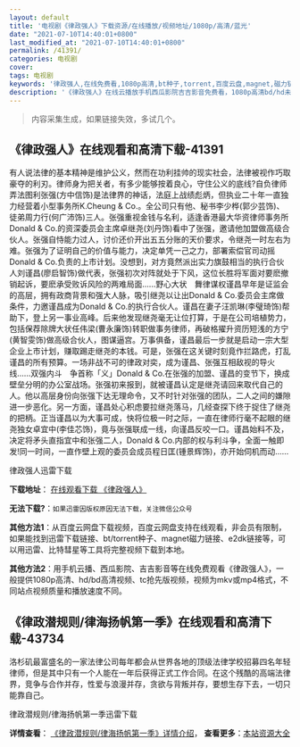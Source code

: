 ```yaml
---
layout: default
title: '电视剧《律政强人》下载资源/在线播放/视频地址/1080p/高清/蓝光'
date: "2021-07-10T14:40:01+0800"
last_modified_at: "2021-07-10T14:40:01+0800"
permalink: /41391/
categories: 电视剧
cover:
tags: 电视剧
keywords: '律政强人,在线免费看,1080p高清,bt种子,torrent,百度云盘,magnet,磁力链,迅雷下载资源'
description: '《律政强人》在线云播放手机西瓜影院吉吉影音免费看，1080p高清bd/hd未删减完整版和tc抢先枪版，mkv/mp4格式，附带bt/torrent种子、magnet/磁力链、百度云盘、网盘资源迅雷下载链接'
---
```


>内容采集生成，如果链接失效，多试几个。


## 《律政强人》在线观看和高清下载-41391

有人说法律的基本精神是维护公义，然而在功利挂帅的现实社会，法律被视作巧取豪夺的利刃。律师身为把关者，有多少能够按着良心，守住公义的底线?自负律师　弄法图利张强(方中信饰)是法律界的神话，法庭上战绩彪炳，但执业二十年一直独力经营着小型事务所K.Cheung & Co.。全公司只有他、秘书李少桦(郭少芸饰)、徒弟周力行(何广沛饰)三人。张强重视金钱与名利，适逢香港最大华资律师事务所Donald & Co.的资深委员会主席卓继尧(刘丹饰)看中了张强，邀请他加盟做高级合伙人。张强自恃能力过人，讨价还价开出五五分账的天价要求，令继尧一时左右为难。张强为了证明自己的价值与能力，决定单凭一己之力，部署索偿官司动摇Donald & Co.负责的上市计划。没想到，对方竟然派出实力旗鼓相当的执行合伙人刘谨昌(廖启智饰)做代表，张强初次对阵就处于下风，这位长胜将军面对要麽撤销起诉，要麽承受败诉风险的两难局面……野心大状　舞律谋权谨昌早年是证监会的高层，拥有政商背景和强大人脉，吸引继尧以让出Donald & Co.委员会主席做条件，力邀谨昌成为Donald & Co.的执行合伙人。谨昌在妻子汪凯琳(李璧琦饰)帮助下，登上另一事业高峰。后来他发现继尧毫无让位打算，于是在公司培植势力，包括保荐除牌大状任伟梁(曹永廉饰)转职做事务律师，再破格擢升资历短浅的方宁(黄智雯饰)做高级合伙人，图谋逼宫。万事俱备，谨昌最后一步就是启动一宗大型企业上市计划，赚取踢走继尧的本钱。可是，张强在这关键时刻竟作拦路虎，打乱谨昌的所有预算。一场非战不可的律政对奕，成为谨昌、张强互相敌视的导火线……双强内斗　争首称「义」Donald & Co.在张强的加盟、谨昌的变节下，换成壁垒分明的办公室战场。张强初来报到，就被谨昌认定是继尧请回来取代自己的人。他以高层身份向张强下达无理命令，又不时针对张强的团队，二人之间的嫌隙进一步恶化。另一方面，谨昌处心积虑要拉继尧落马，几经查探下终于捉住了继尧的把柄。正当谨昌以为大事可成，快将位极一时之际，一直在律师行毫不起眼的继尧独女卓宜中(李佳芯饰)，竟与张强联成一线，向谨昌反咬一口。谨昌始料不及，决定将矛头直指宜中和张强二人，Donald & Co.内部的权与利斗争，全面一触即发!同一时间，一直作壁上观的委员会成员程日匡(锺景辉饰)，亦开始伺机而动……


律政强人迅雷下载

**下载地址**： [在线观看下载 《律政强人》](https://www.993dy.com//vod-detail-id-10898.html) 


**无法下载?**：`如果迅雷因版权原因无法下载，关注微信公众号 `

**其他方法1**：从百度云网盘下载视频，百度云网盘支持在线观看，非会员有限制，如果能找到迅雷下载链接、bt/torrent种子、magnet磁力链接、e2dk链接等，可以用迅雷、比特彗星等工具将完整视频下载到本地。

**其他方法2**：用手机云播、西瓜影院、吉吉影音等在线免费观看《律政强人》，一般提供1080p高清、hd/bd高清视频、tc抢先版视频，视频为mkv或mp4格式，不同站点视频质量和播放速度不同。


## 《律政潜规则/律海扬帆第一季》在线观看和高清下载-43734

洛杉矶最富盛名的一家法律公司每年都会从世界各地的顶级法律学校招募四名年轻律师，但是其中只有一个人能在一年后获得正式工作合同。在这个残酷的高端法律界，竞争与合作并存，性爱与浪漫并存，贪欲与背叛并存，要想生存下去，一切只能靠自己。


律政潜规则/律海扬帆第一季迅雷下载

**详情查看**： [《律政潜规则/律海扬帆第一季》详情介绍](/movie/43734/)， **查看更多**：[本站资源大全](/movie/t/all/)


